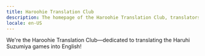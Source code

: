 ```yaml
---
title: Haroohie Translation Club
description: The homepage of the Haroohie Translation Club, translators of Haruhi Suzumiya games
locale: en-US
---
```


We're the Haroohie Translation Club&mdash;dedicated to translating the Haruhi Suzumiya games into English!